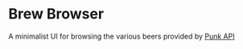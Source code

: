 # Brew Browser
A minimalist UI for browsing the various beers provided by [Punk API](https://punkapi.com/)

